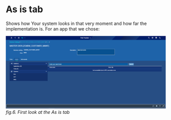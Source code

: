 # As is tab 

Shows how Your system looks in that very moment and how far the implementation is. For an app that we chose:

![](../res/detailed_catalog_view_as_is.png)
*fig.6. First look at the As is tab*